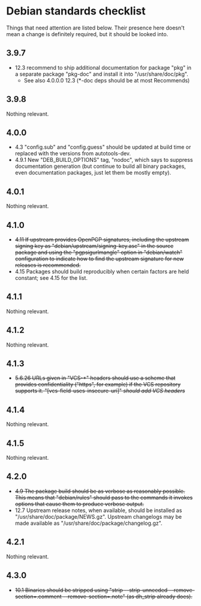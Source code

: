 # Debian standards checklist

Things that need attention are listed below.
Their presence here doesn't mean a change is definitely required, but it should be looked into.

## 3.9.7

* 12.3 recommend to ship additional documentation for package "pkg" in a separate package "pkg-doc" and install it into "/usr/share/doc/pkg".
  * See also 4.0.0.0 12.3 (*-doc deps should be at most Recommends)

## 3.9.8

Nothing relevant.

## 4.0.0

* 4.3 "config.sub" and "config.guess" should be updated at build time or replaced with the versions from autotools-dev.
* 4.9.1 New "DEB\_BUILD\_OPTIONS" tag, "nodoc", which says to suppress documentation generation (but continue to build all binary packages, even documentation packages, just let them be mostly empty).

## 4.0.1

Nothing relevant.

## 4.1.0

* ~~4.11 If upstream provides OpenPGP signatures, including the upstream signing key as "debian/upstream/signing-key.asc" in the source package and using the "pgpsigurlmangle" option in "debian/watch" configuration to indicate how to find the upstream signature for new releases is recommended.~~
* 4.15 Packages should build reproducibly when certain factors are held constant; see 4.15 for the list.

## 4.1.1

Nothing relevant.

## 4.1.2

Nothing relevant.

## 4.1.3

* ~~5.6.26 URLs given in "VCS-*" headers should use a scheme that provides confidentiality ("https", for example) if the VCS repository supports it. "[vcs-field-uses-insecure-uri]" _should add VCS headers_~~

## 4.1.4

Nothing relevant.

## 4.1.5

Nothing relevant.

## 4.2.0

* ~~4.9 The package build should be as verbose as reasonably possible. This means that "debian/rules" should pass to the commands it invokes options that cause them to produce verbose output.~~
* 12.7 Upstream release notes, when available, should be installed as "/usr/share/doc/package/NEWS.gz". Upstream changelogs may be made available as "/usr/share/doc/package/changelog.gz".

## 4.2.1

Nothing relevant.

## 4.3.0

* ~~10.1 Binaries should be stripped using "strip --strip-unneeded --remove- section=.comment --remove-section=.note" (as dh\_strip already does).~~

